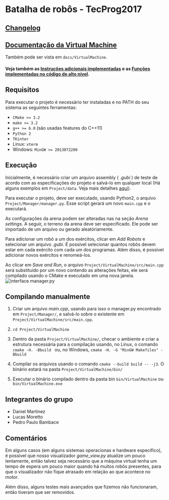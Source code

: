 # Batalha de robôs - TecProg2017

## [Changelog](changelog.md)

## [Documentação da Virtual Machine](https://r0zbot.github.io/Batalha-de-robos-TecProg2017/VirtualMachine/)
 Também pode ser vista em `docs/VirtualMachine`.

#### Veja também as [Instruções adicionais implementadas](instrucoes_adicionais.md) e as [Funções implementadas no código de alto nível](alto_nivel.md).

## Requisitos

Para executar o projeto é necessário ter instaladas e no PATH do seu sistema as seguintes ferramentas:

* `CMake >= 3.2`
* `make >= 3.2 `
* `g++ >= 6.0` (são usadas features do C++11)
* `Python 2`
* `TKinter`
* Linux: `xterm`
* Windows: `MinGW >= 2013072200`

## Execução

Inicialmente, é necessário criar um arquivo assembly ( _.gubi_ ) de teste de acordo com as especificações do projeto e salvá-lo em qualquer local (Há alguns exemplos em `Project/data`. Veja mais detalhes [aqui](Project/data/0testfiles.md)). 

Para executar o projeto, deve ser executado, usando Python2, o arquivo `Project/Manager/manager.py`. Esse script gerará um novo `main.cpp` e o executará.

As configurações da arena podem ser alteradas nas na seção _Arena settings_. A seguir, o terreno da arena deve ser especificado. Ele pode ser importado de um arquivo ou gerado aleatóriamente.

Para adicionar um robô a um dos exércitos, clicar em _Add Robots_ e selecionar um arquivo _.gubi_. É possível selecionar quantos robôs devem estar em cada exército com cada um dos programas. Além disso, é possível adicionar novos exércitos e renomeá-los.

Ao clicar em _Save and Run_, o arquivo `Project/VirtualMachine/src/main.cpp` será substituido por um novo contendo as alterações feitas, ele será compilado usando o CMake e executado em uma nova janela.
![interface manager.py](https://s33.postimg.org/xzypsl68f/image.png)
## Compilando manualmente 

1. Criar um arquivo _main.cpp_, usando para isso o manager.py encontrado em `Project/Manager/`, e salvá-lo sobre o existente em `Project/VirtualMachine/src/main.cpp`.

1. `cd Project/VirtualMachine`

1. Dentro da pasta `Project/VirtualMachine/`, checar o ambiente e criar a estrutura necessária para a compilação usando, no Linux, o comando `cmake -H. -Bbuild ` ou, no Windows, `cmake -H. -G "MinGW Makefiles" -Bbuild`

1. Compilar os arquivos usando o comando `cmake --build build -- -j3`. O binário estará na pasta `Project/VirtualMachine/bin/`

1. Executar o binário compilado dentro da pasta bin `bin/VirtualMachine` ou `bin/VirtualMachine.exe`

## Integrantes do grupo
* Daniel Martinez
* Lucas Moretto
* Pedro Paulo Bambace

## Comentários
Em alguns casos (em alguns sistemas operacionas e hardware específico), é possível que nosso visualizador _game_view.py_ atualize um pouco lentamente, então talvez seja necessário que a máquina virtual tenha um tempo de espera um pouco maior quando há muitos robôs presentes, para que o visualizador não fique atrasado em relação ao que acontece no motor.

Além disso, alguns testes mais avançados que fizemos não funcionaram, então tiveram que ser removidos.